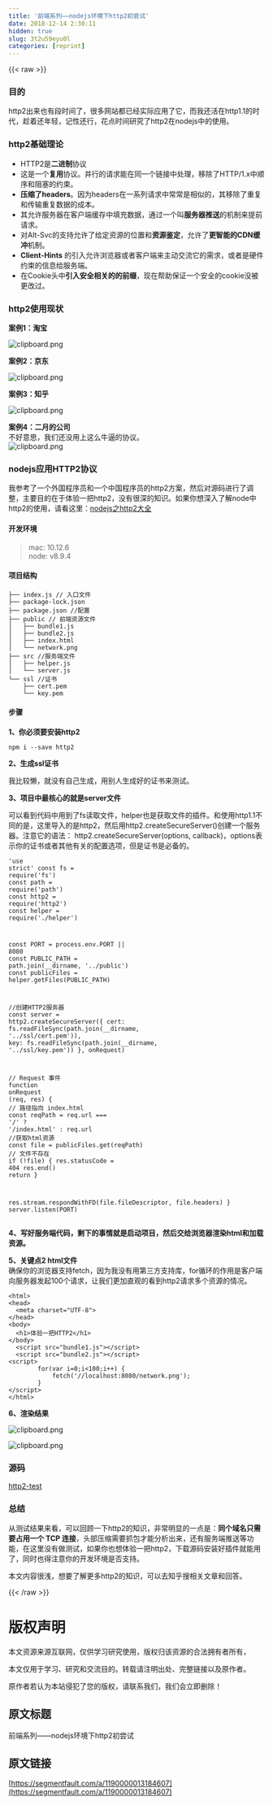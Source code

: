 ```yaml
---
title: '前端系列——nodejs环境下http2初尝试' 
date: 2018-12-14 2:30:11
hidden: true
slug: 3t2u59eyu0l
categories: [reprint]
---
```


{{< raw >}}

                    
<h3 id="articleHeader0">目的</h3>
<p>http2出来也有段时间了，很多网站都已经实际应用了它，而我还活在http1.1的时代，趁着还年轻，记性还行，花点时间研究了http2在nodejs中的使用。</p>
<h3 id="articleHeader1">http2基础理论</h3>
<ul>
<li>HTTP2是<strong>二进制</strong>协议</li>
<li>这是一个<strong>复用</strong>协议。并行的请求能在同一个链接中处理，移除了HTTP/1.x中顺序和阻塞的约束。</li>
<li>
<strong>压缩了headers</strong>。因为headers在一系列请求中常常是相似的，其移除了重复和传输重复数据的成本。</li>
<li>其允许服务器在客户端缓存中填充数据，通过一个叫<strong>服务器推送</strong>的机制来提前请求。</li>
<li>对Alt-Svc的支持允许了给定资源的位置和<strong>资源鉴定</strong>，允许了<strong>更智能的CDN缓冲</strong>机制。</li>
<li>
<strong>Client-Hints</strong> 的引入允许浏览器或者客户端来主动交流它的需求，或者是硬件约束的信息给服务端。</li>
<li>在Cookie头中<strong>引入安全相关的的前缀</strong>，现在帮助保证一个安全的cookie没被更改过。</li>
</ul>
<h3 id="articleHeader2">http2使用现状</h3>
<p><strong>案例1：淘宝</strong></p>
<p><span class="img-wrap"><img data-src="/img/bV3s9h?w=1838&amp;h=928" src="https://static.alili.tech/img/bV3s9h?w=1838&amp;h=928" alt="clipboard.png" title="clipboard.png" style="cursor: pointer; display: inline;"></span></p>
<p><strong>案例2：京东</strong></p>
<p><span class="img-wrap"><img data-src="/img/bV3tal?w=1854&amp;h=986" src="https://static.alili.tech/img/bV3tal?w=1854&amp;h=986" alt="clipboard.png" title="clipboard.png" style="cursor: pointer; display: inline;"></span></p>
<p><strong>案例3：知乎</strong></p>
<p><span class="img-wrap"><img data-src="/img/bV3taG?w=2092&amp;h=982" src="https://static.alili.tech/img/bV3taG?w=2092&amp;h=982" alt="clipboard.png" title="clipboard.png" style="cursor: pointer; display: inline;"></span></p>
<p><strong>案例4：二月的公司</strong><br>不好意思，我们还没用上这么牛逼的协议。<br><span class="img-wrap"><img data-src="/img/bV3ttD?w=2064&amp;h=986" src="https://static.alili.tech/img/bV3ttD?w=2064&amp;h=986" alt="clipboard.png" title="clipboard.png" style="cursor: pointer; display: inline;"></span></p>
<h3 id="articleHeader3">nodejs应用HTTP2协议</h3>
<p>我参考了一个外国程序员和一个中国程序员的http2方案，然后对源码进行了调整，主要目的在于体验一把http2，没有很深的知识。如果你想深入了解node中http2的使用，请看这里：<a href="https://nodejs.org/api/http2.html" rel="nofollow noreferrer" target="_blank">nodejs之http2大全</a></p>
<h4>开发环境</h4>
<blockquote>mac: 10.12.6<br> node: v8.9.4</blockquote>
<h4>项目结构</h4>
<div class="widget-codetool" style="display:none;">
      <div class="widget-codetool--inner">
      <span class="selectCode code-tool" data-toggle="tooltip" data-placement="top" title="" data-original-title="全选"></span>
      <span type="button" class="copyCode code-tool" data-toggle="tooltip" data-placement="top" data-clipboard-text="├── index.js // 入口文件
├── package-lock.json 
├── package.json //配置
├── public // 前端资源文件
│&nbsp;&nbsp; ├── bundle1.js
│&nbsp;&nbsp; ├── bundle2.js
│&nbsp;&nbsp; ├── index.html
│&nbsp;&nbsp; └── network.png
├── src //服务端文件
│&nbsp;&nbsp; ├── helper.js
│&nbsp;&nbsp; └── server.js
└── ssl //证书
    ├── cert.pem
    └── key.pem" title="" data-original-title="复制"></span>
      <span type="button" class="saveToNote code-tool" data-toggle="tooltip" data-placement="top" title="" data-original-title="放进笔记"></span>
      </div>
      </div><pre class="hljs stylus"><code>├── index<span class="hljs-selector-class">.js</span> <span class="hljs-comment">// 入口文件</span>
├── package-lock<span class="hljs-selector-class">.json</span> 
├── package<span class="hljs-selector-class">.json</span> <span class="hljs-comment">//配置</span>
├── public <span class="hljs-comment">// 前端资源文件</span>
│&nbsp;&nbsp; ├── bundle1<span class="hljs-selector-class">.js</span>
│&nbsp;&nbsp; ├── bundle2<span class="hljs-selector-class">.js</span>
│&nbsp;&nbsp; ├── index<span class="hljs-selector-class">.html</span>
│&nbsp;&nbsp; └── network<span class="hljs-selector-class">.png</span>
├── src <span class="hljs-comment">//服务端文件</span>
│&nbsp;&nbsp; ├── helper<span class="hljs-selector-class">.js</span>
│&nbsp;&nbsp; └── server<span class="hljs-selector-class">.js</span>
└── ssl <span class="hljs-comment">//证书</span>
    ├── cert<span class="hljs-selector-class">.pem</span>
    └── key.pem</code></pre>
<h4>步骤</h4>
<p><strong>1、你必须要安装http2</strong></p>
<div class="widget-codetool" style="display:none;">
      <div class="widget-codetool--inner">
      <span class="selectCode code-tool" data-toggle="tooltip" data-placement="top" title="" data-original-title="全选"></span>
      <span type="button" class="copyCode code-tool" data-toggle="tooltip" data-placement="top" data-clipboard-text="npm i --save http2" title="" data-original-title="复制"></span>
      <span type="button" class="saveToNote code-tool" data-toggle="tooltip" data-placement="top" title="" data-original-title="放进笔记"></span>
      </div>
      </div><pre class="hljs stylus"><code style="word-break: break-word; white-space: initial;">npm <span class="hljs-selector-tag">i</span> --save http2</code></pre>
<p><strong>2、生成ssl证书</strong></p>
<p>我比较懒，就没有自己生成，用别人生成好的证书来测试。</p>
<p><strong>3、项目中最核心的就是server文件</strong></p>
<p>可以看到代码中用到了fs读取文件，helper也是获取文件的插件。和使用http1.1不同的是，这里导入的是http2，然后用http2.createSecureServer()创建一个服务器。注意它的语法： http2.createSecureServer(options, callback)，options表示你的证书或者其他有关的配置选项，但是证书是必备的。</p>
<div class="widget-codetool" style="display:none;">
      <div class="widget-codetool--inner">
      <span class="selectCode code-tool" data-toggle="tooltip" data-placement="top" title="" data-original-title="全选"></span>
      <span type="button" class="copyCode code-tool" data-toggle="tooltip" data-placement="top" data-clipboard-text="'use strict'
const fs = require('fs')
const path = require('path')
const http2 = require('http2')
const helper = require('./helper')

const PORT = process.env.PORT || 8080
const PUBLIC_PATH = path.join(__dirname, '../public')
const publicFiles = helper.getFiles(PUBLIC_PATH)

//创建HTTP2服务器
const server = http2.createSecureServer({
  cert: fs.readFileSync(path.join(__dirname, '../ssl/cert.pem')),
  key: fs.readFileSync(path.join(__dirname, '../ssl/key.pem'))
}, onRequest)

// Request 事件
function onRequest (req, res) {
    // 路径指向 index.html
  const reqPath = req.url === '/' ? '/index.html' : req.url
    //获取html资源
  const file = publicFiles.get(reqPath)
  // 文件不存在
  if (!file) {
    res.statusCode = 404
    res.end()
    return
  }
  
  res.stream.respondWithFD(file.fileDescriptor, file.headers)
}
server.listen(PORT)
" title="" data-original-title="复制"></span>
      <span type="button" class="saveToNote code-tool" data-toggle="tooltip" data-placement="top" title="" data-original-title="放进笔记"></span>
      </div>
      </div><pre class="hljs javascript"><code><span class="hljs-meta">'use strict'</span>
<span class="hljs-keyword">const</span> fs = <span class="hljs-built_in">require</span>(<span class="hljs-string">'fs'</span>)
<span class="hljs-keyword">const</span> path = <span class="hljs-built_in">require</span>(<span class="hljs-string">'path'</span>)
<span class="hljs-keyword">const</span> http2 = <span class="hljs-built_in">require</span>(<span class="hljs-string">'http2'</span>)
<span class="hljs-keyword">const</span> helper = <span class="hljs-built_in">require</span>(<span class="hljs-string">'./helper'</span>)

<span class="hljs-keyword">const</span> PORT = process.env.PORT || <span class="hljs-number">8080</span>
<span class="hljs-keyword">const</span> PUBLIC_PATH = path.join(__dirname, <span class="hljs-string">'../public'</span>)
<span class="hljs-keyword">const</span> publicFiles = helper.getFiles(PUBLIC_PATH)

<span class="hljs-comment">//创建HTTP2服务器</span>
<span class="hljs-keyword">const</span> server = http2.createSecureServer({
  <span class="hljs-attr">cert</span>: fs.readFileSync(path.join(__dirname, <span class="hljs-string">'../ssl/cert.pem'</span>)),
  <span class="hljs-attr">key</span>: fs.readFileSync(path.join(__dirname, <span class="hljs-string">'../ssl/key.pem'</span>))
}, onRequest)

<span class="hljs-comment">// Request 事件</span>
<span class="hljs-function"><span class="hljs-keyword">function</span> <span class="hljs-title">onRequest</span> (<span class="hljs-params">req, res</span>) </span>{
    <span class="hljs-comment">// 路径指向 index.html</span>
  <span class="hljs-keyword">const</span> reqPath = req.url === <span class="hljs-string">'/'</span> ? <span class="hljs-string">'/index.html'</span> : req.url
    <span class="hljs-comment">//获取html资源</span>
  <span class="hljs-keyword">const</span> file = publicFiles.get(reqPath)
  <span class="hljs-comment">// 文件不存在</span>
  <span class="hljs-keyword">if</span> (!file) {
    res.statusCode = <span class="hljs-number">404</span>
    res.end()
    <span class="hljs-keyword">return</span>
  }
  
  res.stream.respondWithFD(file.fileDescriptor, file.headers)
}
server.listen(PORT)
</code></pre>
<p><strong>4、写好服务端代码，剩下的事情就是启动项目，然后交给浏览器渲染html和加载资源。</strong></p>
<p><strong>5、关键点2 html文件</strong>  <br>确保你的浏览器支持fetch，因为我没有用第三方支持库，for循环的作用是客户端向服务器发起100个请求，让我们更加直观的看到http2请求多个资源的情况。</p>
<div class="widget-codetool" style="display:none;">
      <div class="widget-codetool--inner">
      <span class="selectCode code-tool" data-toggle="tooltip" data-placement="top" title="" data-original-title="全选"></span>
      <span type="button" class="copyCode code-tool" data-toggle="tooltip" data-placement="top" data-clipboard-text="<html>
<head>
  <meta charset=&quot;UTF-8&quot;>
</head>
<body>
  <h1>体验一把HTTP2</h1>
</body>
  <script src=&quot;bundle1.js&quot;></script>
  <script src=&quot;bundle2.js&quot;></script>
<script>
        for(var i=0;i<100;i++) {
            fetch('//localhost:8080/network.png');
        }
</script>
</html>" title="" data-original-title="复制"></span>
      <span type="button" class="saveToNote code-tool" data-toggle="tooltip" data-placement="top" title="" data-original-title="放进笔记"></span>
      </div>
      </div><pre class="hljs xml"><code><span class="hljs-tag">&lt;<span class="hljs-name">html</span>&gt;</span>
<span class="hljs-tag">&lt;<span class="hljs-name">head</span>&gt;</span>
  <span class="hljs-tag">&lt;<span class="hljs-name">meta</span> <span class="hljs-attr">charset</span>=<span class="hljs-string">"UTF-8"</span>&gt;</span>
<span class="hljs-tag">&lt;/<span class="hljs-name">head</span>&gt;</span>
<span class="hljs-tag">&lt;<span class="hljs-name">body</span>&gt;</span>
  <span class="hljs-tag">&lt;<span class="hljs-name">h1</span>&gt;</span>体验一把HTTP2<span class="hljs-tag">&lt;/<span class="hljs-name">h1</span>&gt;</span>
<span class="hljs-tag">&lt;/<span class="hljs-name">body</span>&gt;</span>
  <span class="hljs-tag">&lt;<span class="hljs-name">script</span> <span class="hljs-attr">src</span>=<span class="hljs-string">"bundle1.js"</span>&gt;</span><span class="undefined"></span><span class="hljs-tag">&lt;/<span class="hljs-name">script</span>&gt;</span>
  <span class="hljs-tag">&lt;<span class="hljs-name">script</span> <span class="hljs-attr">src</span>=<span class="hljs-string">"bundle2.js"</span>&gt;</span><span class="undefined"></span><span class="hljs-tag">&lt;/<span class="hljs-name">script</span>&gt;</span>
<span class="hljs-tag">&lt;<span class="hljs-name">script</span>&gt;</span><span class="actionscript">
        <span class="hljs-keyword">for</span>(<span class="hljs-keyword">var</span> i=<span class="hljs-number">0</span>;i&lt;<span class="hljs-number">100</span>;i++) {
            fetch(<span class="hljs-string">'//localhost:8080/network.png'</span>);
        }
</span><span class="hljs-tag">&lt;/<span class="hljs-name">script</span>&gt;</span>
<span class="hljs-tag">&lt;/<span class="hljs-name">html</span>&gt;</span></code></pre>
<p><strong>6、渲染结果</strong></p>
<p><span class="img-wrap"><img data-src="/img/bV3tWv?w=2464&amp;h=1154" src="https://static.alili.tech/img/bV3tWv?w=2464&amp;h=1154" alt="clipboard.png" title="clipboard.png" style="cursor: pointer; display: inline;"></span></p>
<p><span class="img-wrap"><img data-src="/img/bV3tYV?w=1980&amp;h=378" src="https://static.alili.tech/img/bV3tYV?w=1980&amp;h=378" alt="clipboard.png" title="clipboard.png" style="cursor: pointer; display: inline;"></span></p>
<h3 id="articleHeader4">源码</h3>
<p><a href="https://github.com/hyy1115/http2-test" rel="nofollow noreferrer" target="_blank">http2-test</a></p>
<h3 id="articleHeader5">总结</h3>
<p>从测试结果来看，可以回顾一下http2的知识，非常明显的一点是：<strong>同个域名只需要占用一个 TCP 连接</strong>，头部压缩需要抓包才能分析出来，还有服务端推送等功能，在这里没有做测试，如果你也想体验一把http2，下载源码安装好插件就能用了，同时也得注意你的开发环境是否支持。</p>
<p>本文内容很浅，想要了解更多http2的知识，可以去知乎搜相关文章和回答。</p>

                
{{< /raw >}}

# 版权声明
本文资源来源互联网，仅供学习研究使用，版权归该资源的合法拥有者所有，

本文仅用于学习、研究和交流目的。转载请注明出处、完整链接以及原作者。

原作者若认为本站侵犯了您的版权，请联系我们，我们会立即删除！

## 原文标题
前端系列——nodejs环境下http2初尝试

## 原文链接
[https://segmentfault.com/a/1190000013184607](https://segmentfault.com/a/1190000013184607)

